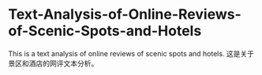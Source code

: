 # Text-Analysis-of-Online-Reviews-of-Scenic-Spots-and-Hotels
This is a text analysis of online reviews of scenic spots and hotels. 这是关于景区和酒店的网评文本分析。
